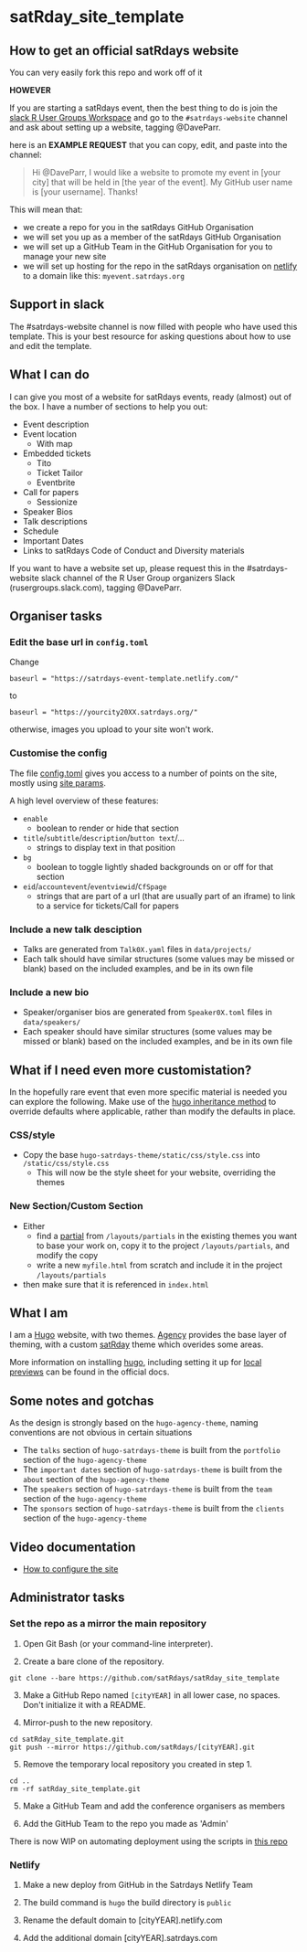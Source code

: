 # satRday_site_template

## How to get an official satRdays website

You can very easily fork this repo and work off of it

__HOWEVER__

If you are starting a satRdays event, then the best thing to do is join the [slack R User Groups Workspace](https://join.slack.com/t/rusergroups/shared_invite/enQtMjEyNDA3MzcyMjczLTE3NWEzNjQ3MjZiMWM0OGE2ZWFiZDliNTY4NTJjYWY1NGNjMmNlNDUzNzkzOTZmMDBjYjRiZjFhNjk4MDY0ZGY) and go to the `#satrdays-website` channel and ask about setting up a website, tagging @DaveParr.

here is an __EXAMPLE REQUEST__ that you can copy, edit, and paste into the channel:

> Hi @DaveParr, I would like a website to promote my event in [your city] that will be held in [the year of the event]. My GitHub user name is [your username]. Thanks!

This will mean that:

* we create a repo for you in the satRdays GitHub Organisation
* we will set you up as a member of the satRdays GitHub Organisation
* we will set up a GitHub Team in the GitHub Organisation for you to manage your new site
* we will set up hosting for the repo in the satRdays organisation on [netlify](https://www.netlify.com/) to a domain like this: `myevent.satrdays.org`

## Support in slack

The #satrdays-website channel is now filled with people who have used this template. This is your best resource for asking questions about how to use and edit the template.

## What I can do

I can give you most of a website for satRdays events, ready (almost) out of the box. I have a number of sections to help you out:
* Event description
* Event location
  + With map
* Embedded tickets
  + Tito
  + Ticket Tailor
  + Eventbrite
* Call for papers
  + Sessionize
* Speaker Bios
* Talk descriptions
* Schedule
* Important Dates
* Links to satRdays Code of Conduct and Diversity materials

If you want to have a website set up, please request this in the #satrdays-website slack channel of the R User Group organizers Slack (rusergroups.slack.com), tagging @DaveParr.

## Organiser tasks
### Edit the base url in `config.toml`
Change 
```
baseurl = "https://satrdays-event-template.netlify.com/"
```
to
```
baseurl = "https://yourcity20XX.satrdays.org/"
```
otherwise, images you upload to your site won't work.

### Customise the config
The file [config.toml](https://github.com/satRdays/satRday_site_template/blob/master/config.toml) gives you access to a number of points on the site, mostly using [site params](https://gohugo.io/variables/site/#the-site-params-variable).

A high level overview of these features:
* `enable` 
  + boolean to render or hide that section
* `title`/`subtitle`/`description`/`button text`/...
  + strings to display text in that position
* `bg`
  + boolean to toggle lightly shaded backgrounds on or off for that section
* `eid`/`accountevent`/`eventviewid`/`CfSpage`
  + strings that are part of a url (that are usually part of an iframe) to link to a service for tickets/Call for papers

### Include a new talk desciption
* Talks are generated from `Talk0X.yaml` files in `data/projects/`
* Each talk should have similar structures (some values may be missed or blank) based on the included examples, and be in its own file

### Include a new bio
* Speaker/organiser bios are generated from `Speaker0X.toml` files in `data/speakers/`
* Each speaker should have similar structures (some values may be missed or blank) based on the included examples, and be in its own file

## What if I need even more customistation?
In the hopefully rare event that even more specific material is needed you can explore the following. Make use of the [hugo inheritance method](https://gohugo.io/templates/lookup-order/#hugo-layouts-lookup-rules-with-theme) to override defaults where applicable, rather than modify the defaults in place.

### CSS/style
* Copy the base `hugo-satrdays-theme/static/css/style.css` into `/static/css/style.css`
  + This will now be the style sheet for your website, overriding the themes
  
### New Section/Custom Section
* Either 
  + find a [partial](https://gohugo.io/templates/partials/) from `/layouts/partials` in the existing themes you want to base your work on, copy it to the project `/layouts/partials`, and modify the copy
  + write a new `myfile.html` from scratch and include it in the project `/layouts/partials`
* then make sure that it is referenced in `index.html`

## What I am
I am a [Hugo](//gohugo.io) website, with two themes. [Agency](https://github.com/digitalcraftsman/hugo-agency-theme) provides the base layer of theming, with a custom [satRday](https://github.com/satRdays/hugo-satrdays-theme) theme which overides some areas.

More information on installing [hugo](https://gohugo.io/getting-started/installing/), including setting it up for [local previews](https://gohugo.io/getting-started/usage/) can be found in the official docs.

## Some notes and gotchas
As the design is strongly based on the `hugo-agency-theme`, naming conventions are not obvious in certain situations
* The `talks` section of `hugo-satrdays-theme` is built from the `portfolio` section of the `hugo-agency-theme`
* The `important dates` section of `hugo-satrdays-theme` is built from the `about` section of the `hugo-agency-theme`
* The `speakers` section of `hugo-satrdays-theme` is built from the `team` section of the `hugo-agency-theme`
* The `sponsors` section of `hugo-satrdays-theme` is built from the `clients` section of the `hugo-agency-theme`

## Video documentation
- [How to configure the site](https://youtu.be/3b7y_wan_d8)

## Administrator tasks

### Set the repo as a mirror the main repository

1. Open Git Bash (or your command-line interpreter).

2. Create a bare clone of the repository.

  ```
  git clone --bare https://github.com/satRdays/satRday_site_template
  ```

3. Make a GitHub Repo named `[cityYEAR]` in all lower case, no spaces. Don't initialize it with a README.

4. Mirror-push to the new repository.

```
cd satRday_site_template.git
git push --mirror https://github.com/satRdays/[cityYEAR].git
```

5. Remove the temporary local repository you created in step 1.

```
cd ..
rm -rf satRday_site_template.git
```

5. Make a GitHub Team and add the conference organisers as members

6. Add the GitHub Team to the repo you made as 'Admin'

There is now WIP on automating deployment using the scripts in [this repo](https://github.com/satRdays/automation)

### Netlify

1. Make a new deploy from GitHub in the Satrdays Netlify Team

2. The build command is `hugo` the build directory is `public`

2. Rename the default domain to [cityYEAR].netlify.com

3. Add the additional domain [cityYEAR].satrdays.com
